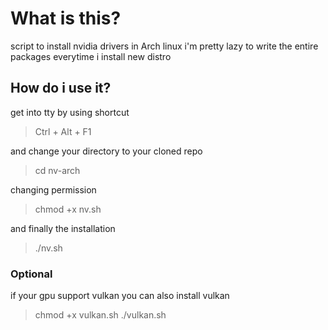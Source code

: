 # What is this?
script to install nvidia drivers in Arch linux 
i'm pretty lazy to write the entire packages everytime i install new distro 

## How do i use it? 
get into tty by using shortcut 
> Ctrl + Alt + F1 

and change your directory to your cloned repo
> cd nv-arch 

changing permission 
> chmod +x nv.sh

and finally the installation 
> ./nv.sh

### Optional 
if your gpu support vulkan you can also install vulkan 
> chmod +x vulkan.sh 
./vulkan.sh

